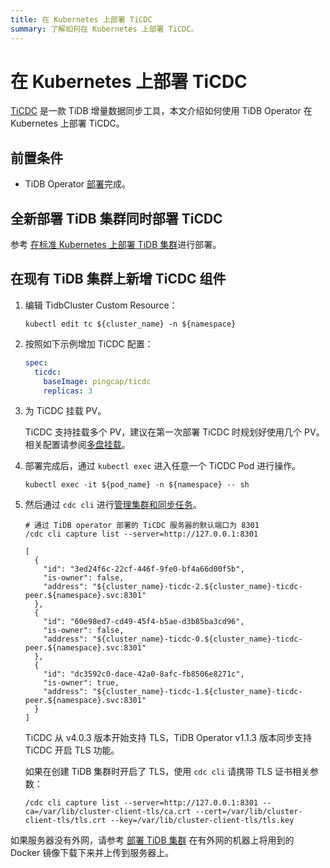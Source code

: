 ```yaml
---
title: 在 Kubernetes 上部署 TiCDC
summary: 了解如何在 Kubernetes 上部署 TiCDC。
---
```


# 在 Kubernetes 上部署 TiCDC

[TiCDC](https://docs.pingcap.com/zh/tidb/stable/ticdc-overview) 是一款 TiDB 增量数据同步工具，本文介绍如何使用 TiDB Operator 在 Kubernetes 上部署 TiCDC。

## 前置条件

* TiDB Operator [部署](deploy-tidb-operator.md)完成。

## 全新部署 TiDB 集群同时部署 TiCDC

参考 [在标准 Kubernetes 上部署 TiDB 集群](deploy-on-general-kubernetes.md)进行部署。

## 在现有 TiDB 集群上新增 TiCDC 组件

1. 编辑 TidbCluster Custom Resource：

    
    ``` shell
    kubectl edit tc ${cluster_name} -n ${namespace}
    ```

2. 按照如下示例增加 TiCDC 配置：

    ```yaml
    spec:
      ticdc:
        baseImage: pingcap/ticdc
        replicas: 3
    ```

3. 为 TiCDC 挂载 PV。

    TiCDC 支持挂载多个 PV，建议在第一次部署 TiCDC 时规划好使用几个 PV。相关配置请参阅[多盘挂载](configure-a-tidb-cluster.md#多盘挂载)。

4. 部署完成后，通过 `kubectl exec` 进入任意一个 TiCDC Pod 进行操作。

    
    ```shell
    kubectl exec -it ${pod_name} -n ${namespace} -- sh
    ```

5. 然后通过 `cdc cli` 进行[管理集群和同步任务](https://docs.pingcap.com/zh/tidb/stable/manage-ticdc)。

    
    ```shell
    # 通过 TiDB operator 部署的 TiCDC 服务器的默认端口为 8301 
    /cdc cli capture list --server=http://127.0.0.1:8301
    ```

    ```shell
    [
      {
        "id": "3ed24f6c-22cf-446f-9fe0-bf4a66d00f5b",
        "is-owner": false,
        "address": "${cluster_name}-ticdc-2.${cluster_name}-ticdc-peer.${namespace}.svc:8301"
      },
      {
        "id": "60e98ed7-cd49-45f4-b5ae-d3b85ba3cd96",
        "is-owner": false,
        "address": "${cluster_name}-ticdc-0.${cluster_name}-ticdc-peer.${namespace}.svc:8301"
      },
      {
        "id": "dc3592c0-dace-42a0-8afc-fb8506e8271c",
        "is-owner": true,
        "address": "${cluster_name}-ticdc-1.${cluster_name}-ticdc-peer.${namespace}.svc:8301"
      }
    ]
    ```

    TiCDC 从 v4.0.3 版本开始支持 TLS，TiDB Operator v1.1.3 版本同步支持 TiCDC 开启 TLS 功能。

    如果在创建 TiDB 集群时开启了 TLS，使用 `cdc cli` 请携带 TLS 证书相关参数：

    
    ```shell
    /cdc cli capture list --server=http://127.0.0.1:8301 --ca=/var/lib/cluster-client-tls/ca.crt --cert=/var/lib/cluster-client-tls/tls.crt --key=/var/lib/cluster-client-tls/tls.key
    ```

如果服务器没有外网，请参考 [部署 TiDB 集群](deploy-on-general-kubernetes.md#部署-tidb-集群) 在有外网的机器上将用到的 Docker 镜像下载下来并上传到服务器上。
